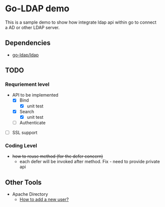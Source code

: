 # Go-LDAP demo
This is a sample demo to show how integrate ldap api within go to connect a AD or other LDAP server.

## Dependencies
- [go-ldap/ldap](https://github.com/go-ldap/ldap/tree/master/v3)

## TODO
### Requriement level
- API to be implemented
  - [x] Bind
    - [x] unit test
  - [x] Search
    - [x] unit test
  - [ ] Authenticate
  
- [ ] SSL support

### Coding Level
- ~~how to reuse method (for the defer concern)~~
  - each defer will be invoked after method. Fix - need to provide private api


## Other Tools
- Apache Directory
    - [How to add a new user?](http://opendesignarch.blogspot.com/2012/12/adding-new-user-to-apacheds-using.html)